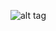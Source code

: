 ![alt tag](https://raw.githubusercontent.com/dhavalmehta1997/Dhaval-Resume/master/MacFonts/dhaval_resume.jpg)
